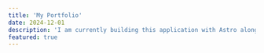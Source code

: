 ```yaml
---
title: 'My Portfolio'
date: 2024-12-01
description: 'I am currently building this application with Astro along with React and Solid components'
featured: true
---
```

